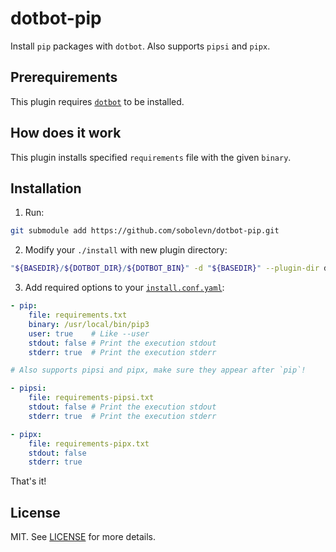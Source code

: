 # dotbot-pip

Install `pip` packages with `dotbot`. Also supports `pipsi` and `pipx`.


## Prerequirements

This plugin requires [`dotbot`](https://github.com/anishathalye/dotbot/) to be installed.


## How does it work

This plugin installs specified `requirements` file with the given `binary`.


## Installation

1. Run:

```bash
git submodule add https://github.com/sobolevn/dotbot-pip.git
```

2. Modify your `./install` with new plugin directory:

```bash
"${BASEDIR}/${DOTBOT_DIR}/${DOTBOT_BIN}" -d "${BASEDIR}" --plugin-dir dotbot-pip -c "${CONFIG}" "${@}"
```

3. Add required options to your [`install.conf.yaml`](/example.yaml):

```yaml
- pip:
    file: requirements.txt
    binary: /usr/local/bin/pip3
    user: true    # Like --user
    stdout: false # Print the execution stdout
    stderr: true  # Print the execution stderr

# Also supports pipsi and pipx, make sure they appear after `pip`!

- pipsi:
    file: requirements-pipsi.txt
    stdout: false # Print the execution stdout
    stderr: true  # Print the execution stderr

- pipx:
    file: requirements-pipx.txt
    stdout: false
    stderr: true
```

That's it!


## License

MIT. See [LICENSE](/LICENSE) for more details.
